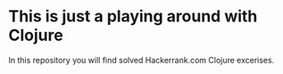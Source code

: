 This is just a playing around with Clojure
==========================================

In this repository you will find solved Hackerrank.com Clojure excerises.


